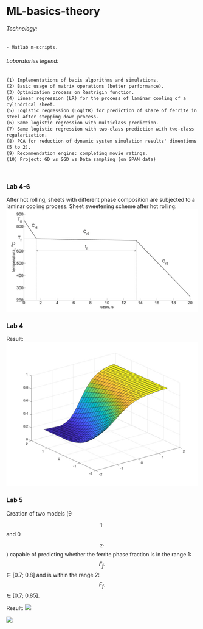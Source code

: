 # ML-basics-theory

###### Technology:
```
- Matlab m-scripts.
```

###### Laboratories legend:
```
(1) Implementations of bacis algorithms and simulations.
(2) Basic usage of matrix operations (better performance).
(3) Optimization process on Restrigin function.
(4) Linear regression (LR) for the process of laminar cooling of a cylindrical sheet.
(5) Logistic regression (LogitR) for prediction of share of ferrite in steel after stepping down process.
(6) Same logistic regression with multiclass prediction.
(7) Same logistic regression with two-class prediction with two-class regularization.
(8) PCA for reduction of dynamic system simulation results' dimentions (5 to 2).
(9) Recommendation engine: completing movie ratings.
(10) Project: GD vs SGD vs Data sampling (on SPAM data)
```
<br>

### Lab 4-6

After hot rolling, sheets with different phase composition are subjected to a laminar cooling process. Sheet sweetening scheme after hot rolling:
![](https://github.com/KrzysiekJa/ML-basics-theory/blob/main/images/sheet_sweetening.png)

### Lab 4

Result:
![](https://github.com/KrzysiekJa/ML-basics-theory/blob/main/images/3Dplot_lin_reg.jpg)

### Lab 5

Creation of two models (&theta;$$_1.$$ and &theta;$$_2.$$) capable of predicting whether the ferrite phase fraction is in the range 1: $$F_f.$$ &isin; [0.7; 0.8] and is within the range 2: $$F_f.$$ &isin; [0.7; 0.85].

Result:
![](https://github.com/KrzysiekJa/ML-basics-theory/blob/main/images/plot_logistic_reg_1.jpg.jpg)

![](https://github.com/KrzysiekJa/ML-basics-theory/blob/main/images/plot_logistic_reg_2.jpg.jpg)

